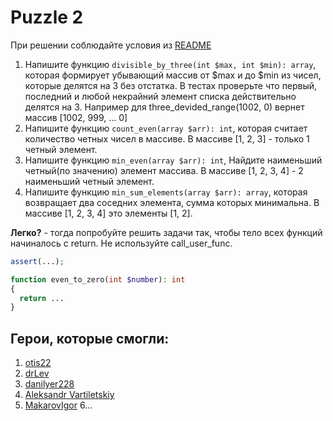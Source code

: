 # Puzzle 2

При решении соблюдайте условия из [README](/README.md)

1. Напишите функцию `divisible_by_three(int $max, int $min): array`, которая формирует убывающий массив от $max и до $min из чисел, которые делятся на 3 без отстатка. В тестах проверьте что первый, последний и любой некрайний элемент списка действительно делятся на 3. Например для three_devided_range(1002, 0) вернет массив [1002, 999, ... 0]
2. Напишите функцию `count_even(array $arr): int`, которая считает количество четных чисел в массиве. В массиве [1, 2, 3] - только 1 четный элемент.
3. Напишите функцию `min_even(array $arr): int`, Найдите наименьший четный(по значению) элемент массива. В массиве [1, 2, 3, 4] - 2 наименьший четный элемент.
4. Напишите функцию `min_sum_elements(array $arr): array`, которая возвращает два соседних элемента, сумма которых минимальна. В массиве [1, 2, 3, 4] это элементы [1, 2].

**Легко?** - тогда попробуйте решить задачи так, чтобы тело всех функций начиналось с return.  Не используйте call_user_func.

```php
assert(...);

function even_to_zero(int $number): int
{
  return ...
}
```

## Герои, которые смогли:

1. [otis22](https://github.com/otis22)
2. [drLev](https://github.com/drLev)
3. [danilyer228](https://github.com/danilyer228)
4. [Aleksandr Vartiletskiy](https://github.com/OleksandrVart) 
5. [MakarovIgor](https://github.com/MakarovIgor)
6...
